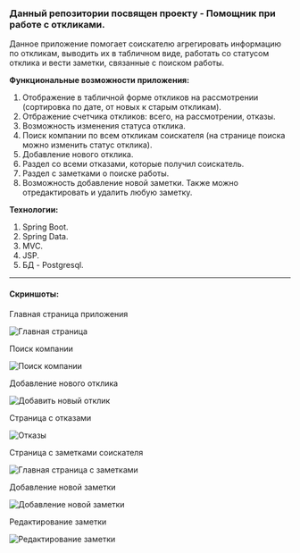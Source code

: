 ### Данный репозитории посвящен проекту - Помощник при работе с откликами.

Данное приложение помогает соискателю агрегировать информацию по откликам, выводить их в табличном виде, работать со статусом отклика и вести заметки, связанные с поиском работы.

**Функциональные возможности приложения:**
1. Отображение в табличной форме откликов на рассмотрении (сортировка по дате, от новых к старым откликам).
2. Отбражение счетчика откликов: всего, на рассмотрении, отказы.
3. Возможность изменения статуса отклика.
4. Поиск компании по всем откликам соискателя (на странице поиска можно изменить статус отклика).
5. Добавление нового отклика.
6. Раздел со всеми отказами, которые получил соискатель.
7. Раздел с заметками о поиске работы.
8. Возможность добавление новой заметки. Также можно отредактировать и удалить любую заметку.

**Технологии:**
1. Spring Boot.
2. Spring Data.
3. MVC.
4. JSP.
5. БД - Postgresql.

___

#### Скриншоты:

Главная страница приложения

![Главная страница](https://user-images.githubusercontent.com/92044501/166139665-2faa1771-1ad7-4814-bfb6-6ecb33319e5a.jpg)

Поиск компании

![Поиск компании](https://user-images.githubusercontent.com/92044501/166139695-6999e0ea-8705-4506-b5a6-4277277443c7.jpg)

Добавление нового отклика

![Добавить новый отклик](https://user-images.githubusercontent.com/92044501/166139700-67753f0a-bdfe-4989-a66c-3c07861281b2.jpg)

Страница с отказами

![Отказы](https://user-images.githubusercontent.com/92044501/166139708-4121047e-5226-499f-8c2f-fc5eaab106fd.jpg)

Страница с заметками соискателя

![Главная страница с заметками](https://user-images.githubusercontent.com/92044501/166139719-b1e9422b-f237-4643-b43a-4845e40146ae.jpg)

Добавление новой заметки

![Добавление новой заметки](https://user-images.githubusercontent.com/92044501/166139726-1f334a35-2854-4d79-a150-1f672a399d17.jpg)

Редактирование заметки

![Редактирование заметки](https://user-images.githubusercontent.com/92044501/166139741-5cb128e4-c962-417d-8b4d-ae97c091e6a3.jpg)
